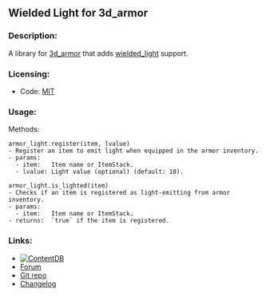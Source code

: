 ## Wielded Light for 3d_armor

### Description:

A library for [3d_armor](https://content.minetest.net/packages/stu/3d_armor/) that adds [wielded_light](https://content.minetest.net/packages/bell07/wielded_light/) support.

### Licensing:

- Code: [MIT](LICENSE.txt)

### Usage:

Methods:
```
armor_light.register(item, lvalue)
- Register an item to emit light when equipped in the armor inventory.
- params:
  - item:   Item name or ItemStack.
  - lvalue: Light value (optional) (default: 10).

armor_light.is_lighted(item)
- Checks if an item is registered as light-emitting from armor inventory.
- params:
  - item:   Item name or ItemStack.
- returns:  `true` if the item is registered.
```

### Links:

- [![ContentDB](https://img.shields.io/static/v1?label=ContentDB&message=3D%20Armor%20Light&color=%23375a7f&logo=minetest)](https://content.minetest.net/packages/AntumDeluge/3d_armor_light/)
- [Forum](https://forum.minetest.net/viewtopic.php?t=27034)
- [Git repo](https://github.com/AntumMT/mod-3d_armor_light)
- [Changelog](changelog.txt)
